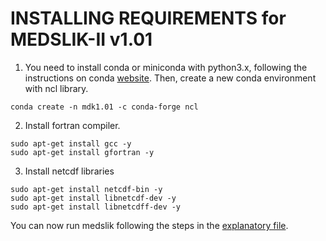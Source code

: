 # INSTALLING REQUIREMENTS for MEDSLIK-II v1.01

1. You need to install conda or miniconda with python3.x, following the instructions on conda [website](https://docs.conda.io/projects/miniconda/en/latest/). Then, create a new conda environment with ncl library.
```
conda create -n mdk1.01 -c conda-forge ncl
```
2. Install fortran compiler.
```
sudo apt-get install gcc -y
sudo apt-get install gfortran -y
```
3. Install netcdf libraries
```
sudo apt-get install netcdf-bin -y
sudo apt-get install libnetcdf-dev -y
sudo apt-get install libnetcdff-dev -y
```

You can now run medslik following the steps in the [explanatory file](https://github.com/Igoratake/Medslik-II/tree/medslik_II_1_01/doc/running_medslik.md).